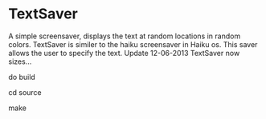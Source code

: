 TextSaver
=========

A simple screensaver, displays the text at random locations in random colors. TextSaver is similer to the haiku screensaver in Haiku os. This saver allows the user to specify the text. Update 12-06-2013 TextSaver now sizes...

do build

cd source

make



